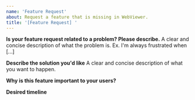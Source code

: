 ```yaml
---
name: 'Feature Request'
about: Request a feature that is missing in WebViewer.
title: '[Feature Request] '
---
```


<!-- First of all, thanks for reaching out and reporting any issues you have found. Your feedback is valuable to the development of WebViewer UI! -->
<!-- If this feature request is crucial to your development and is time sensitive, then we recommend you use our professional services. See https://www.pdftron.com/form/professional-services/ for more information -->

**Is your feature request related to a problem? Please describe.**
A clear and concise description of what the problem is. Ex. I'm always frustrated when [...]

**Describe the solution you'd like**
A clear and concise description of what you want to happen.
 
**Why is this feature important to your users?**

**Desired timeline**



